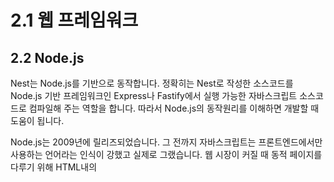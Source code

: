 # 2.1 웹 프레임워크
## 2.2 Node.js
Nest는 Node.js를 기반으로 동작합니다. 정확히는 Nest로 작성한 소스코드를 Node.js 기반 프레임워크인 Express나 Fastify에서 실행 가능한 자바스크립트 소스코드로 컴파일해 주는 역할을 합니다. 따라서 Node.js의 동작원리를 이해하면 개발할 때 도움이 됩니다.

Node.js는 2009년에 릴리즈되었습니다. 그 전까지 자바스크립트는 프론트엔드에서만 사용하는 언어라는 인식이 강했고 실제로 그랬습니다. 웹 시장이 커질 때 동적 페이지를 다루기 위해 HTML내의 <script> 태그로 삽입하여 주로 사용했습니다. 자바가 인기를 얻으면서 이름이 비슷한 것도 입소문을 내기에 좋았습니다. 하지만 브라우저에 삽입된 소스코드가 그대로 노출되고 보안에 취약하다는 인식이 있었고 사용은 많이 하지만 "그냥 스크립트 언어"라는 괄시를 받았습니다. 이후 Node.js의 등장으로 자바스크립트를 이용하여 서버를 구동할 수 있게 되었습니다. 프론트엔드와 백엔드에서 같은 언어를 사용한다는 것은 큰 장점입니다. 같은 개발자가 풀스택2으로 개발할 경우 생산성을 향상시켜주고, 프론트엔드/백엔드가 분리되어 있다 하더라도 커뮤니케이션 비용을 줄여줍니다. Node.js의 등장으로 자바스크립트는 당당히 하나의 언어로 인정받게 되었습니다. 2008년 구글은 크롬 브라우저를 출시하면서 자체 개발한 자바스크립트 엔진인 V8을 크롬에 내장하였습니다. V8의 뛰어난 성능은 "자바스크립트는 느리다"는 인식을 바꾸어 주었습니다.

Node.js는 NPM(Node Package Manager)이라고 하는 패키지(또는 라이브러리) 관리 시스템을 가지고 있습니다. 누구나 자신이 만든 Node.js 기반 라이브러리를 등록하여 다른 사람들이 사용하게 공개할 수 있습니다. 공개하기는 싫지만 NPM을 이용하여 사내에서 패키지를 관리하고자 한다면 돈을 지불하고 비공개(Private)로 등록도 가능합니다. NPM 블로그에 따르면 2022년 3월 현재 등록된 패키지 수가 190만개에 다다르고 있습니다3. 대부분의 소스코드가 깃허브에 공개되고 있는데 깃허브는 2020년 3월 NPM을 인수하였습니다. 마이크로소프트가 깃허브를 인수하였으므로 사실상 NPM은 마이크로소프트가 주도하게 되었습니다. Nest 역시 Node.js를 기반으로 하므로 NPM을 그대로 사용할 수 있습니다. 개발에 필요한 라이브러리가 있다면 NPM CLI를 이용하여 설치하면 됩니다. 심지어 Nest 역시 NPM에 등록되어 있고 1장에서 본 것 처럼 NPM으로 설치합니다. Nest 관련 패키지들을 확인하고 싶다면 npmjs.com에서 @nestjs 로 검색해 보세요.
## Node.js의 특징
### 단일 쓰레드에서 구동되는 non-blocking I/O 이벤트 기반 비동기 방식
작업 요청이 한꺼번에 들어올 때 각 작업을 처리하기 위한 쓰레드를 만들고 할당하는 방식을 멀티 쓰레드 방식이라고 합니다. 멀티 쓰레드 방식은 여러 작업을 동시에 처리하므로 작업 처리속도가 빠른 장점이 있지만, 공유 자원을 관리하는 노력이 많이 들고 잘못 작성된 동기화로 인해 락에서 빠져나오지 못하는 경우가 발생하기 쉽습니다. 쓰레드가 늘어날 때 마다 메모리를 소모하게 되므로 메모리 관리 역시 중요합니다. 이에 비해 Node.js는 하나의 쓰레드에서 작업을 처리합니다. 사실 애플리케이션 단에서는 단일 쓰레드이지만 백그라운에서는 쓰레드 풀을 구성해 작업을 처리합니다. 개발자가 직접 쓰레드 풀을 관리하지 않고 플랫폼, 정확히는 Node.js에 포함된 libuv5가 그 역할을 하기 때문에 개발자는 단일 쓰레드에서 동작하는 것처럼 이해하기 쉬운 코드를 작성할 수 있습니다. 웹 서버를 운용할 때는 코어(CPU)를 분산해서 관리하므로 실제 작업은 여러개의 코어에서 별개로 처리됩니다.

Node.js는 이렇게 들어온 작업을 앞의 작업이 끝날때까지 기다리지 않고(non-blocking) 비동기로 처리합니다. 이 개념을 쉽게 설명하면 다음과 같습니다. 푸드코트의 경우 주문은 한 곳에서 받지만 음식은 입점된 각 식당에서 만듭니다. 음식이 완성된 순서대로 각 식당에서 호출벨을 통해 손님을 부르고 손님은 음식을 픽업합니다. 여기서 계산을 담당하는 작업은 단일 쓰레드이고 각 요리를 완성해 벨을 호출하는 식당들은 비동기로 요리를 준비합니다. 입력은 하나의 쓰레드에서 받지만 순서대로 처리 하지 않고 먼저 처리된 결과를 이벤트로 반환해주는 방식이 바로 Node.js가 사용하는 단일 쓰레드 non-blocking 이벤트 기반 비동기 방식입니다.

### Node.js의 장단점
앞에서 설명한 단일 쓰레드 이벤트 기반 비동기 방식은 서버의 자원에 크게 부하를 가하지 않습니다. 이는 대규모 네트워크 애플리케이션을 개발하기에 적합합니다. 물론 쓰레드를 하나만 사용하기 때문에 하나의 쓰레드에 문제가 생기게 되면 애플리케이션 전체가 오류를 일으킬 위험이 있습니다. 하나의 쓰레드로 동작하는 것처럼 코드를 작성할 수 있다는 점은 개발자에게 큰 장점입니다. 멀티 쓰레드를 직접 만들고 관리하면서 데드락에 빠져 본 분들은 그 어려움을 공감하실 것입니다.

Node.js의 단점은 아무래도 컴파일러 언어의 처리속도에 비해 그 성능이 떨어진다는 점입니다. 하지만 서버의 성능은 꾸준히 발전하고 있고, V8엔진의 성능이 계속 향상되고 있어 왠만한 웹 애플리케이션을 만들기에는 손색이 없습니다. 이벤트 기반 비동기 방식으로 복잡한 기능을 구현하다 보면 여러 이벤트를 동시에 처리하는 경우 콜백 지옥에 빠지는 경우가 있습니다. 코드가 대각선으로 쭉 들어쓰여 작성되면서 가독성이 떨어지고 이해하기 어려운 코드가 양산되는 경우가 빈번했습니다. 하지만 ECMAScript 2015(ES6)에서 Promise가 도입되면서 간결한 표현으로 작성할 수 있게 되었습니다. ECMAScript 2017에서는 async/await 기능이 추가되면서 비동기 동작을 마치 동기로 처리하는 것처럼 코드를 작성할 수 있게 되었습니다.
  
## 2.3 이벤트 루프
이벤트 루프에는 6개의 단계(Phase)가 있습니다. 아래 그림의 루프를 이루고 있는 부분에서 네모박스로 표시된 것들입니다. 각 단계는 단계마다 처리해야 하는 콜백 함수를 담기 위한 큐를 가지고 있습니다. 화살표는 각 단계가 전이되는 방향을 뜻하지만 이후에 설명하듯 반드시 다음 단계로 넘어가는 것은 아닙니다. 자바스크립트 코드는 idle & prepare 단계를 제외한 어느 단계에서나 실행될 수 있습니다. nextTickQueue와 microTaskQueue는 이벤트 루프의 구성요소는 아니고 이 큐에 들어 있는 작업 역시 이벤트 루프가 어느 단계에 있든지 실행될 수 있습니다. node main.js 명령어로 Node.js 애플리케이션을 콘솔에서 실행하면 Node.js는 먼저 이벤트 루프를 생성한 다음 메인 모듈인 main.js를 실행합니다. 이 과정에서 생성된 콜백들이 각 단계에 존재하는 큐에 들어가게 되는데 메인 모듈의 실행을 완료한 다음 이벤트 루프를 계속 실행할 지 결정합니다. 만약 큐가 모두 비어서 더 이상 수행할 작업이 없다면 Node.js는 루프를 빠져나가고 프로세스를 종료합니다.
  
![image](https://user-images.githubusercontent.com/87610758/175562241-d69971d0-9a2a-4f1b-9708-ead5ccac49e4.png)

